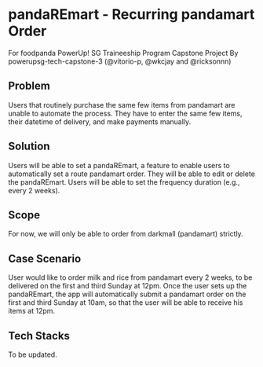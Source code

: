 # pandaREmart - Recurring pandamart Order

For foodpanda PowerUp! SG Traineeship Program Capstone Project  By powerupsg-tech-capstone-3 (@vitorio-p, @wkcjay and @ricksonnn)

## Problem

Users that routinely purchase the same few items from pandamart are unable to automate the process. They have to enter the same few items, their datetime of delivery, and make payments manually.

## Solution

Users will be able to set a pandaREmart, a feature to enable users to automatically set a route pandamart order. They will be able to edit or delete the pandaREmart. Users will be able to set the frequency duration (e.g., every 2 weeks).

## Scope

For now, we will only be able to order from darkmall (pandamart) strictly.

## Case Scenario

User would like to order milk and rice from pandamart every 2 weeks, to be delivered on the first and third Sunday at 12pm. Once the user sets up the pandaREmart, the app will automatically submit a pandamart order on the first and third Sunday at 10am, so that the user will be able to receive his items at 12pm.

## Tech Stacks

To be updated.
